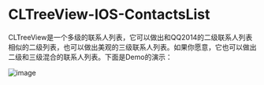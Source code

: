 CLTreeView-IOS-ContactsList
===========================

CLTreeView是一个多级的联系人列表，它可以做出和QQ2014的二级联系人列表相似的二级列表，也可以做出美观的三级联系人列表。如果你愿意，它也可以做出二级和三级混合的联系人列表。下面是Demo的演示：








































![image](https://github.com/flywarrior/CLTreeView-IOS-ContactsList/blob/master/CLTreeViewGif.gif)

